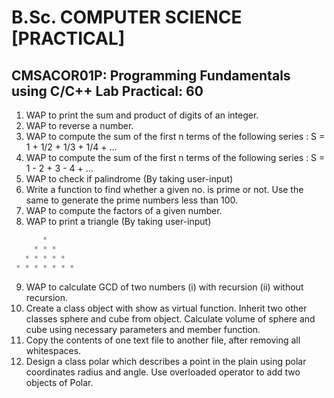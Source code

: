 # B.Sc. COMPUTER SCIENCE [PRACTICAL]

## CMSACOR01P: Programming Fundamentals using C/C++ Lab Practical: 60

01. WAP to print the sum and product of digits of an integer.
02. WAP  to reverse a number.
03. WAP to compute the sum of the first n terms of the following series : S = 1 + 1/2 + 1/3 + 1/4 + ...
04. WAP to compute the sum of the first n terms of the following series : S = 1 - 2 + 3 - 4 + ...
05. WAP to check if palindrome (By taking user-input)
06. Write a function to find whether a given no. is prime or not. Use the same to generate the prime numbers less than 100.
07. WAP to compute the factors of a given number.
08. WAP to print a triangle (By taking user-input)
```cpp
       *
     * * *
   * * * * * 
 * * * * * * *
```
09. WAP to calculate GCD of two numbers (i) with recursion (ii) without recursion.
10. Create a class object with show as virtual function. Inherit two other classes sphere and cube from object. Calculate volume of sphere and cube using necessary parameters and member function.
11. Copy the contents of one text file to another file, after removing all whitespaces.
12. Design a class polar which describes a point in the plain using polar coordinates radius and angle. Use overloaded operator to add two objects of Polar.
